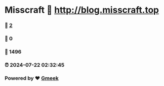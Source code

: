 # Misscraft :link: http://blog.misscraft.top 
### :page_facing_up: [2](http://blog.misscraft.top/tag.html) 
### :speech_balloon: 0 
### :hibiscus: 1496 
### :alarm_clock: 2024-07-22 02:32:45 
### Powered by :heart: [Gmeek](https://github.com/Meekdai/Gmeek)
